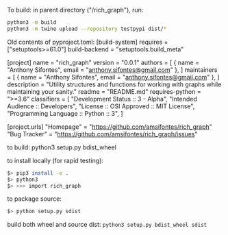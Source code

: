 To build:
in parent directory ("/rich_graph"), run:

```bash
python3 -m build
python3 -m twine upload --repository testpypi dist/*
```

Old contents of pyproject.toml:
[build-system]
requires = ["setuptools>=61.0"]
build-backend = "setuptools.build_meta"

[project]
name = "rich_graph"
version = "0.0.1"
authors = [
{ name = "Anthony Sifontes", email = "anthony.sifontes@gmail.com" },
]
maintainers = [
{ name = "Anthony Sifontes", email = "anthony.sifontes@gmail.com" },
]
description = "Utility structures and functions for working with graphs while maintaining your sanity."
readme = "README.md"
requires-python = ">=3.6"
classifiers = [
"Development Status :: 3 - Alpha",
"Intended Audience :: Developers",
"License :: OSI Approved :: MIT License",
"Programming Language :: Python :: 3",
]

[project.urls]
"Homepage" = "https://github.com/amsifontes/rich_graph"
"Bug Tracker" = "https://github.com/amsifontes/rich_graph/issues"

to build:
python3 setup.py bdist_wheel

to install locally (for rapid testing):

```bash
$> pip3 install -e .
$> python3
$> >>> import rich_graph
```

to package source:

```bash
$> python setup.py sdist
```

build both wheel and source dist: `python3 setup.py bdist_wheel sdist`
